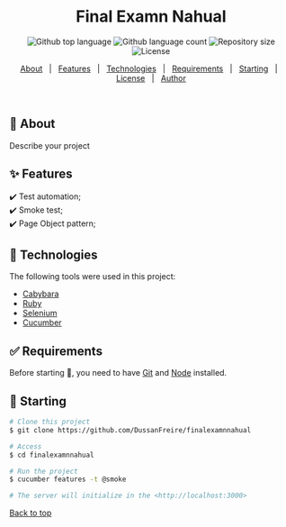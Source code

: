 <h1 align="center">Final Examn Nahual</h1>

<p align="center">
  <img alt="Github top language" src="https://img.shields.io/github/languages/top/DussanFreire/finalexamnnahual?color=56BEB8">

  <img alt="Github language count" src="https://img.shields.io/github/languages/count/DussanFreire/finalexamnnahual?color=56BEB8">

  <img alt="Repository size" src="https://img.shields.io/github/repo-size/DussanFreire/finalexamnnahual?color=56BEB8">

  <img alt="License" src="https://img.shields.io/github/license/DussanFreire/finalexamnnahual?color=56BEB8">

  <!-- <img alt="Github issues" src="https://img.shields.io/github/issues/DussanFreire/finalexamnnahual?color=56BEB8" /> -->

  <!-- <img alt="Github forks" src="https://img.shields.io/github/forks/DussanFreire/finalexamnnahual?color=56BEB8" /> -->

  <!-- <img alt="Github stars" src="https://img.shields.io/github/stars/DussanFreire/finalexamnnahual?color=56BEB8" /> -->
</p>

<!-- Status -->

<!-- <h4 align="center">
	🚧  FinalExamnNahual 🚀 Under construction...  🚧
</h4>

<hr> -->

<p align="center">
  <a href="#dart-about">About</a> &#xa0; | &#xa0; 
  <a href="#sparkles-features">Features</a> &#xa0; | &#xa0;
  <a href="#rocket-technologies">Technologies</a> &#xa0; | &#xa0;
  <a href="#white_check_mark-requirements">Requirements</a> &#xa0; | &#xa0;
  <a href="#checkered_flag-starting">Starting</a> &#xa0; | &#xa0;
  <a href="#memo-license">License</a> &#xa0; | &#xa0;
  <a href="https://github.com/DussanFreire" target="_blank">Author</a>
</p>

<br>

## :dart: About

Describe your project

## :sparkles: Features

:heavy_check_mark: Test automation;\
:heavy_check_mark: Smoke test;\
:heavy_check_mark: Page Object pattern;

## :rocket: Technologies

The following tools were used in this project:

- [Cabybara](https://teamcapybara.github.io/capybara/)
- [Ruby](https://www.ruby-lang.org/es/)
- [Selenium](https://www.selenium.dev/)
- [Cucumber](https://cucumber.io/)

## :white_check_mark: Requirements

Before starting :checkered_flag:, you need to have [Git](https://git-scm.com) and [Node](https://nodejs.org/en/) installed.

## :checkered_flag: Starting

```bash
# Clone this project
$ git clone https://github.com/DussanFreire/finalexamnnahual

# Access
$ cd finalexamnnahual

# Run the project
$ cucumber features -t @smoke

# The server will initialize in the <http://localhost:3000>
```

<a href="#top">Back to top</a>
